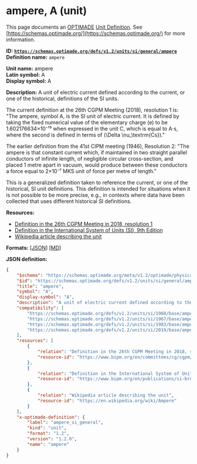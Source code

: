 # ampere, A (unit)

This page documents an [OPTIMADE](https://www.optimade.org/) [Unit Definition](https://schemas.optimade.org/#definitions). See [https://schemas.optimade.org/](https://schemas.optimade.org/) for more information.

**ID: [`https://schemas.optimade.org/defs/v1.2/units/si/general/ampere`](https://schemas.optimade.org/defs/v1.2/units/si/general/ampere.md)**  
**Definition name:** `ampere`

**Unit name:** ampere  
**Latin symbol:** A  
**Display symbol:** A  
  
**Description:** A unit of electric current defined according to the current, or one of the historical, definitions of the SI units.

The current definition at the 26th CGPM Meeting (2018), resolution 1 is: "The ampere, symbol A, is the SI unit of electric current. It is defined by taking the fixed numerical value of the elementary charge \(e\) to be 1.602176634×10⁻¹⁹ when expressed in the unit C, which is equal to A⋅s, where the second is defined in terms of \(\Delta \nu_\textrm{Cs}\)."

The earlier definition from the 41st CIPM meeting (1946), Resolution 2: "The ampere is that constant current which, if maintained in two straight parallel conductors of infinite length, of negligible circular cross-section, and placed 1 metre apart in vacuum, would produce between these conductors a force equal to 2×10⁻⁷ MKS unit of force per metre of length."

This is a generalized definition taken to reference the current, or one of the historical, SI unit definitions.
This definition is intended for situations when it is not possible to be more precise, e.g., in contexts where data have been collected that uses different historical SI definitions.

**Resources:**

- [Definition in the 26th CGPM Meeting in 2018, resolution 1](https://www.bipm.org/en/committees/cg/cgpm/26-2018/resolution-1)
- [Definition in the International System of Units (SI), 9th Edition](https://www.bipm.org/en/publications/si-brochure)
- [Wikipedia article describing the unit](https://en.wikipedia.org/wiki/Ampere)


**Formats:** [[JSON](ampere.json)] [[MD](ampere.md)]

**JSON definition:**

``` json
{
    "$schema": "https://schemas.optimade.org/meta/v1.2/optimade/physical_unit_definition.md",
    "$id": "https://schemas.optimade.org/defs/v1.2/units/si/general/ampere",
    "title": "ampere",
    "symbol": "A",
    "display-symbol": "A",
    "description": "A unit of electric current defined according to the current, or one of the historical, definitions of the SI units.\n\nThe current definition at the 26th CGPM Meeting (2018), resolution 1 is: \"The ampere, symbol A, is the SI unit of electric current. It is defined by taking the fixed numerical value of the elementary charge \\(e\\) to be 1.602176634\u00d710\u207b\u00b9\u2079 when expressed in the unit C, which is equal to A\u22c5s, where the second is defined in terms of \\(\\Delta \\nu_\\textrm{Cs}\\).\"\n\nThe earlier definition from the 41st CIPM meeting (1946), Resolution 2: \"The ampere is that constant current which, if maintained in two straight parallel conductors of infinite length, of negligible circular cross-section, and placed 1 metre apart in vacuum, would produce between these conductors a force equal to 2\u00d710\u207b\u2077 MKS unit of force per metre of length.\"\n\nThis is a generalized definition taken to reference the current, or one of the historical, SI unit definitions.\nThis definition is intended for situations when it is not possible to be more precise, e.g., in contexts where data have been collected that uses different historical SI definitions.",
    "compatibility": [
        "https://schemas.optimade.org/defs/v1.2/units/si/1960/base/ampere",
        "https://schemas.optimade.org/defs/v1.2/units/si/1967/base/ampere",
        "https://schemas.optimade.org/defs/v1.2/units/si/1983/base/ampere",
        "https://schemas.optimade.org/defs/v1.2/units/si/2019/base/ampere"
    ],
    "resources": [
        {
            "relation": "Definition in the 26th CGPM Meeting in 2018, resolution 1",
            "resource-id": "https://www.bipm.org/en/committees/cg/cgpm/26-2018/resolution-1"
        },
        {
            "relation": "Definition in the International System of Units (SI), 9th Edition",
            "resource-id": "https://www.bipm.org/en/publications/si-brochure"
        },
        {
            "relation": "Wikipedia article describing the unit",
            "resource-id": "https://en.wikipedia.org/wiki/Ampere"
        }
    ],
    "x-optimade-definition": {
        "label": "ampere_si_general",
        "kind": "unit",
        "format": "1.2",
        "version": "1.2.0",
        "name": "ampere"
    }
}
```